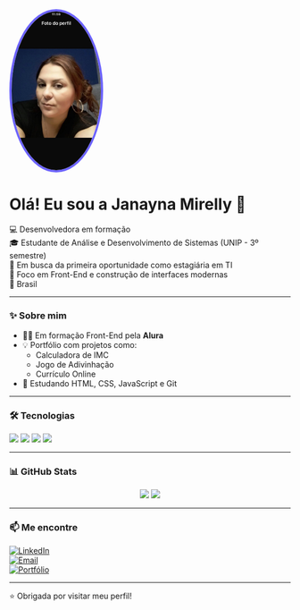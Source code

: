  <div align="left" style="display: flex; align-items: center; gap: 20px;">
  <img src="https://raw.githubusercontent.com/janamirelly/janamirelly/main/fotojana.jpg" width="160" style="border-radius: 50%; border: 4px solid #6C63FF;" alt="Foto de Janayna Mirelly">
</div>

# Olá! Eu sou a Janayna Mirelly 👋

💻 Desenvolvedora em formação  
🎓 Estudante de Análise e Desenvolvimento de Sistemas (UNIP - 3º semestre)  
🚀 Em busca da primeira oportunidade como estagiária em TI  
🎯 Foco em Front-End e construção de interfaces modernas  
📍 Brasil  

---

### ✨ Sobre mim

- 👩‍💻 Em formação Front-End pela **Alura**
- 💡 Portfólio com projetos como:
  - Calculadora de IMC  
  - Jogo de Adivinhação  
  - Currículo Online
- 📌 Estudando HTML, CSS, JavaScript e Git

---

### 🛠 Tecnologias

<div>
  <img src="https://cdn.jsdelivr.net/gh/devicons/devicon/icons/html5/html5-original.svg" width="45" />
  <img src="https://cdn.jsdelivr.net/gh/devicons/devicon/icons/css3/css3-original.svg" width="45" />
  <img src="https://cdn.jsdelivr.net/gh/devicons/devicon/icons/javascript/javascript-original.svg" width="45" />
  <img src="https://cdn.jsdelivr.net/gh/devicons/devicon/icons/github/github-original.svg" width="45" />
</div>

---

### 📊 GitHub Stats

<div align="center">
  <img height="180em" src="https://github-readme-stats.vercel.app/api?username=janamirelly&show_icons=true&theme=tokyonight" />
  <img height="180em" src="https://github-readme-stats.vercel.app/api/top-langs/?username=janamirelly&layout=compact&langs_count=7&theme=tokyonight" />
</div>

---

### 📫 Me encontre

[![LinkedIn](https://img.shields.io/badge/LinkedIn-blue?style=for-the-badge&logo=linkedin)](https://www.linkedin.com/in/janayna-mirelly-5aa8855/)  
[![Email](https://img.shields.io/badge/E--mail-red?style=for-the-badge&logo=gmail)](mailto:janaynamirelly@gmail.com)  
[![Portfólio](https://img.shields.io/badge/Portfólio-000?style=for-the-badge&logo=google-chrome)](https://janamirelly.github.io/Portfolio/)

---

⭐ Obrigada por visitar meu perfil!





